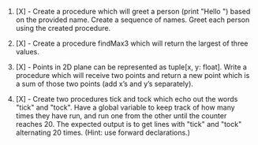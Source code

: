 1. [X] - Create a procedure which will greet a person (print "Hello <name>") based on the provided name. Create a sequence of names. Greet each person using the created procedure.

2. [X] - Create a procedure findMax3 which will return the largest of three values.

3. [X] - Points in 2D plane can be represented as tuple[x, y: float]. Write a procedure which will receive two points and return a new point which is a sum of those two points (add x’s and y’s separately).

4. [X] - Create two procedures tick and tock which echo out the words "tick" and "tock". Have a global variable to keep track of how many times they have run, and run one from the other until the counter reaches 20. The expected output is to get lines with "tick" and "tock" alternating 20 times. (Hint: use forward declarations.)
